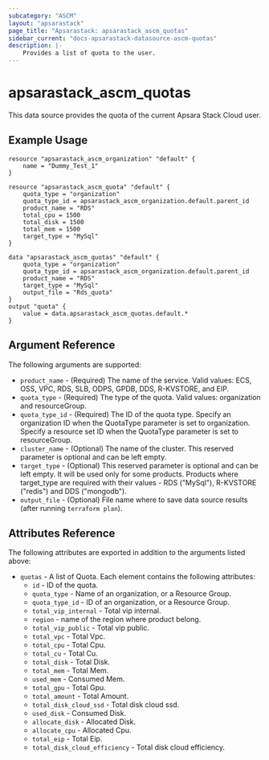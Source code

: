 ```yaml
---
subcategory: "ASCM"
layout: "apsarastack"
page_title: "Apsarastack: apsarastack_ascm_quotas"
sidebar_current: "docs-apsarastack-datasource-ascm-quotas"
description: |-
    Provides a list of quota to the user.
---
```


# apsarastack\_ascm_quotas

This data source provides the quota of the current Apsara Stack Cloud user.

## Example Usage

```
resource "apsarastack_ascm_organization" "default" {
    name = "Dummy_Test_1"
}

resource "apsarastack_ascm_quota" "default" {
    quota_type = "organization"
    quota_type_id = apsarastack_ascm_organization.default.parent_id
    product_name = "RDS"
    total_cpu = 1500
    total_disk = 1500
    total_mem = 1500
    target_type = "MySql"
}

data "apsarastack_ascm_quotas" "default" {
    quota_type = "organization"
    quota_type_id = apsarastack_ascm_organization.default.parent_id
    product_name = "RDS"
    target_type = "MySql"
    output_file = "Rds_quota"
}
output "quota" {
    value = data.apsarastack_ascm_quotas.default.*
}
```

## Argument Reference

The following arguments are supported:

  * `product_name` - (Required) The name of the service. Valid values: ECS, OSS, VPC, RDS, SLB, ODPS, GPDB, DDS, R-KVSTORE, and EIP.
  * `quota_type` - (Required) The type of the quota. Valid values: organization and resourceGroup.
  * `quota_type_id` - (Required) The ID of the quota type. Specify an organization ID when the QuotaType parameter is set to organization. Specify a resource set ID when the QuotaType parameter is set to resourceGroup.
  * `cluster_name` - (Optional) The name of the cluster. This reserved parameter is optional and can be left empty.
  * `target_type` - (Optional) This reserved parameter is optional and can be left empty. It will be used only for some products. Products where target_type are required with their values - RDS ("MySql"), R-KVSTORE ("redis") and DDS ("mongodb").
  * `output_file` - (Optional) File name where to save data source results (after running `terraform plan`).

## Attributes Reference

The following attributes are exported in addition to the arguments listed above:

* `quotas` - A list of Quota. Each element contains the following attributes:
  * `id` - ID of the quota.
  * `quota_type` - Name of an organization, or a Resource Group.
  * `quota_type_id` - ID of an organization, or a Resource Group.
  * `total_vip_internal` - Total vip internal.
  * `region` - name of the region where product belong.
  * `total_vip_public` - Total vip public.
  * `total_vpc` - Total Vpc.
  * `total_cpu` - Total Cpu.
  * `total_cu` - Total Cu.
  * `total_disk` - Total Disk.
  * `total_mem` - Total Mem.
  * `used_mem` - Consumed Mem.
  * `total_gpu` - Total Gpu.
  * `total_amount` - Total Amount.
  * `total_disk_cloud_ssd` - Total disk cloud ssd.
  * `used_disk` - Consumed Disk.
  * `allocate_disk` - Allocated Disk.
  * `allocate_cpu` - Allocated Cpu.
  * `total_eip` - Total Eip.
  * `total_disk_cloud_efficiency` - Total disk cloud efficiency.